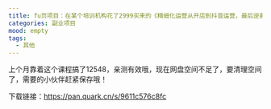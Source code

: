 ```yaml
---
title: fu页项目：在某个培训机构花了2999买来的《精细化运营从开店到抖音运营，最后逆袭机会》，想挣钱的快来
categories: 副业项目
mood: empty
tags:
  - 其他
---
```


上个月靠着这个课程搞了12548，亲测有效哦，现在网盘空间不足了，要清理空间了，需要的小伙伴赶紧保存哦！


下载链接：https://pan.quark.cn/s/9611c576c8fc





